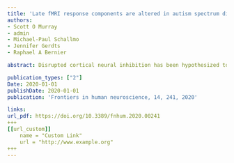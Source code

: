 ```yaml
---
title: 'Late fMRI response components are altered in autism spectrum disorder'
authors: 
- Scott O Murray
- admin
- Michael-Paul Schallmo
- Jennifer Gerdts
- Raphael A Bernier

abstract: Disrupted cortical neural inhibition has been hypothesized to be a primary contributor to the pathophysiology of autism spectrum disorder (ASD). This hypothesis predicts that ASD will be associated with an increase in neural responses. We tested this prediction by comparing fMRI response magnitudes to simultaneous visual, auditory, and motor stimulation in ASD and neurotypical (NT) individuals. No increases in the initial transient response in any brain region were observed in ASD, suggesting that there is no increase in overall cortical neural excitability. Most notably, there were widespread fMRI magnitude increases in the ASD response following stimulation offset, approximately 6–8 s after the termination of sensory and motor stimulation. In some regions, the higher fMRI offset response in ASD could be attributed to a lack of an “undershoot”—an often observed feature of fMRI responses believed to reflect inhibitory processing. Offset response magnitude was associated with reaction times (RT) in the NT group and may explain an overall reduced RT in the ASD group. Overall, our results suggest that increases in neural responsiveness are present in ASD but are confined to specific components of the neural response, are particularly strong following stimulation offset, and are linked to differences in RT."

publication_types: ["2"]
Date: 2020-01-01
publishDate: 2020-01-01
publication: 'Frontiers in human neuroscience, 14, 241, 2020'

links:
url_pdf: https://doi.org/10.3389/fnhum.2020.00241
+++
[[url_custom]]
    name = "Custom Link"
    url = "http://www.example.org"
+++
---
```

